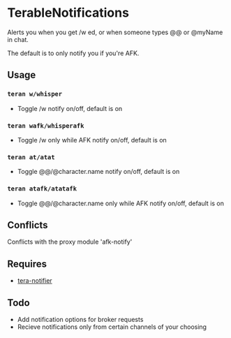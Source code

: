 # TerableNotifications
Alerts you when you get /w ed, or when someone types @@ or @myName in chat.

The default is to only notify you if you're AFK.

## Usage
### `teran w/whisper`
- Toggle /w notify on/off, default is on
### `teran wafk/whisperafk`
- Toggle /w only while AFK notify on/off, default is on
### `teran at/atat`
- Toggle @@/@character.name notify on/off, default is on
### `teran atafk/atatafk`
- Toggle @@/@character.name only while AFK notify on/off, default is on

## Conflicts
Conflicts with the proxy module 'afk-notify'

## Requires
- [tera-notifier](https://github.com/SerenTera/tera-notifier)

## Todo
- Add notification options for broker requests
- Recieve notifications only from certain channels of your choosing